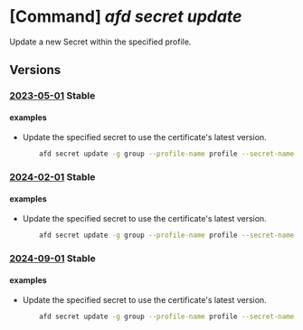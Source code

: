 # [Command] _afd secret update_

Update a new Secret within the specified profile.

## Versions

### [2023-05-01](/Resources/mgmt-plane/L3N1YnNjcmlwdGlvbnMve30vcmVzb3VyY2Vncm91cHMve30vcHJvdmlkZXJzL21pY3Jvc29mdC5jZG4vcHJvZmlsZXMve30vc2VjcmV0cy97fQ==/2023-05-01.xml) **Stable**

<!-- mgmt-plane /subscriptions/{}/resourcegroups/{}/providers/microsoft.cdn/profiles/{}/secrets/{} 2023-05-01 -->

#### examples

- Update the specified secret to use the certificate's latest version.
    ```bash
        afd secret update -g group --profile-name profile --secret-name secret1 --use-latest-version
    ```

### [2024-02-01](/Resources/mgmt-plane/L3N1YnNjcmlwdGlvbnMve30vcmVzb3VyY2Vncm91cHMve30vcHJvdmlkZXJzL21pY3Jvc29mdC5jZG4vcHJvZmlsZXMve30vc2VjcmV0cy97fQ==/2024-02-01.xml) **Stable**

<!-- mgmt-plane /subscriptions/{}/resourcegroups/{}/providers/microsoft.cdn/profiles/{}/secrets/{} 2024-02-01 -->

#### examples

- Update the specified secret to use the certificate's latest version.
    ```bash
        afd secret update -g group --profile-name profile --secret-name secret1 --use-latest-version
    ```

### [2024-09-01](/Resources/mgmt-plane/L3N1YnNjcmlwdGlvbnMve30vcmVzb3VyY2Vncm91cHMve30vcHJvdmlkZXJzL21pY3Jvc29mdC5jZG4vcHJvZmlsZXMve30vc2VjcmV0cy97fQ==/2024-09-01.xml) **Stable**

<!-- mgmt-plane /subscriptions/{}/resourcegroups/{}/providers/microsoft.cdn/profiles/{}/secrets/{} 2024-09-01 -->

#### examples

- Update the specified secret to use the certificate's latest version.
    ```bash
        afd secret update -g group --profile-name profile --secret-name secret1 --use-latest-version
    ```
